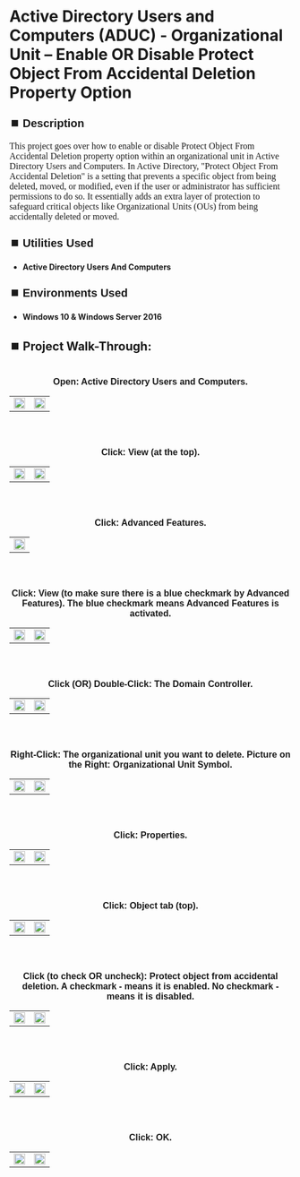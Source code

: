 <h1>Active Directory Users and Computers (ADUC) - Organizational Unit – Enable OR Disable Protect Object From Accidental Deletion Property Option</h1>


<h2 style="font-family: Arial, sans-serif; font-size: 20px; font-weight: bold; margin-top: 24px; margin-bottom: 12px;">
⏹️ Description</h2>

<p style="font-family: Georgia, serif; font-size: 16px; margin-top: 12px; margin-bottom: 12px;">
This project goes over how to enable or disable Protect Object From Accidental Deletion property option within an organizational unit in Active Directory Users and Computers. In Active Directory, "Protect Object From Accidental Deletion" is a setting that prevents a specific object from being deleted, moved, or modified, even if the user or administrator has sufficient permissions to do so. It essentially adds an extra layer of protection to safeguard critical objects like Organizational Units (OUs) from being accidentally deleted or moved.
</b>



<h2 style="font-family: Arial, sans-serif; font-size: 20px; font-weight: bold; margin-top: 24px; margin-bottom: 12px;">
⏹️ Utilities Used</h2>
  
<p style="font-family: Georgia, serif; font-size: 16px; margin-top: 12px; margin-bottom: 12px;">
 
 - <b>Active Directory Users And Computers</b>



<h2 style="font-family: Arial, sans-serif; font-size: 20px; font-weight: bold; margin-top: 24px; margin-bottom: 12px;"> 
⏹️ Environments Used </h2>

<p style="font-family: Georgia, serif; font-size: 16px; margin-top: 12px; margin-bottom: 12px;">
 
- <b>Windows 10 & Windows Server 2016</b>



<h2 style="font-family: Arial, sans-serif; font-size: 20px; font-weight: bold; margin-top: 24px; margin-bottom: 12px;"> 
<h2>
⏹️ Project Walk-Through:</h2>
 <br/>

<div style="text-align:center;">
  <span style="font-family: Arial, sans-serif; font-size: 16px;"><b>Open: Active Directory Users and Computers.</b></span>  
<br/>

<table>
  <tr>
    <td><img src="https://imgur.com/LO09wrG.png" height="100%" width="100%" /></td>
    <td><img src="https://imgur.com/gwjmgba.png" height="100%" width="100%" /></td>
  </tr>
</table>

<br /><br />


<div style="text-align:center;">
  <span style="font-family: Arial, sans-serif; font-size: 16px;"><b>Click: View (at the top).</b></span>  
<br/>

<table>
  <tr>
    <td><img src="https://imgur.com/u5T0dxT.png" height="100%" width="100%" /></td>
    <td><img src="https://imgur.com/mojtT0q.png" height="100%" width="100%" /></td>
  </tr>
</table>

<br /><br />


<div style="text-align:center;">
  <span style="font-family: Arial, sans-serif; font-size: 16px;"><b>Click: Advanced Features.</b></span>  
<br/>

<table>
  <tr>
    <td><img src="https://imgur.com/5F66zAZ.png" height="100%" width="100%" /></td>
  </tr>
</table>

<br /><br />


<div style="text-align:center;">
  <span style="font-family: Arial, sans-serif; font-size: 16px;"><b>Click: View (to make sure there is a blue checkmark by Advanced Features). The blue checkmark means Advanced Features is activated.</b></span>  
<br/>

<table>
  <tr>
    <td><img src="https://imgur.com/JQmVtpc.png" height="100%" width="100%" /></td>
    <td><img src="https://imgur.com/bAvopck.png" height="100%" width="100%" /></td>
  </tr>
</table>

<br /><br />


<div style="text-align:center;">
  <span style="font-family: Arial, sans-serif; font-size: 16px;"><b>Click  (OR)  Double-Click: The Domain Controller.</b></span>  
<br/>

<table>
  <tr>
    <td><img src="https://imgur.com/KpjT2BG.png" height="100%" width="100%" /></td>
    <td><img src="https://imgur.com/V6lAYi6.png" height="100%" width="100%" /></td>
  </tr>
</table>

<br /><br />


<div style="text-align:center;">
  <span style="font-family: Arial, sans-serif; font-size: 16px;"><b>Right-Click: The organizational unit you want to delete.  Picture on the Right: Organizational Unit Symbol.</b></span>  
<br/>

<table>
  <tr>
    <td><img src="https://imgur.com/AWsAqoS.png" height="100%" width="100%" /></td>
    <td><img src="https://imgur.com/i9TVK6H.png" height="100%" width="100%" /></td>
  </tr>
</table>

<br /><br />


<div style="text-align:center;">
  <span style="font-family: Arial, sans-serif; font-size: 16px;"><b>Click: Properties.</b></span>  
<br/>

<table>
  <tr>
    <td><img src="https://imgur.com/UCjRXEN.png" height="100%" width="100%" /></td>
    <td><img src="https://imgur.com/gRF2vKN.png" height="100%" width="100%" /></td>
  </tr>
</table>

<br /><br />


<div style="text-align:center;">
  <span style="font-family: Arial, sans-serif; font-size: 16px;"><b>Click: Object tab (top).</b></span>  
<br/>

<table>
  <tr>
    <td><img src="https://imgur.com/xzULGcA.png" height="100%" width="100%" /></td>
    <td><img src="https://imgur.com/taRZx4k.png" height="100%" width="100%" /></td>
  </tr>
</table>

<br /><br />


<div style="text-align:center;">
  <span style="font-family: Arial, sans-serif; font-size: 16px;"><b>Click (to check OR uncheck): Protect object from accidental deletion. A checkmark - means it is enabled. No checkmark - means it is disabled.</b></span>  
<br/>

<table>
  <tr>
    <td><img src="https://imgur.com/BwP9sqm.png" height="100%" width="100%" /></td>
    <td><img src="https://imgur.com/tABUW1D.png" height="100%" width="100%" /></td>
  </tr>
</table>

<br /><br />


<div style="text-align:center;">
  <span style="font-family: Arial, sans-serif; font-size: 16px;"><b>Click: Apply.</b></span>  
<br/>

<table>
  <tr>
    <td><img src="https://imgur.com/6dS1sYL.png" height="100%" width="100%" /></td>
    <td><img src="https://imgur.com/eyQfxw7.png" height="100%" width="100%" /></td>
  </tr>
</table>

<br /><br />


<div style="text-align:center;">
  <span style="font-family: Arial, sans-serif; font-size: 16px;"><b>Click: OK.</b></span>  
<br/>

<table>
  <tr>
    <td><img src="https://imgur.com/j4FseVr.png" height="100%" width="100%" /></td>
    <td><img src="https://imgur.com/ycteRuv.png" height="100%" width="100%" /></td>
  </tr>
</table>

<br /><br />
